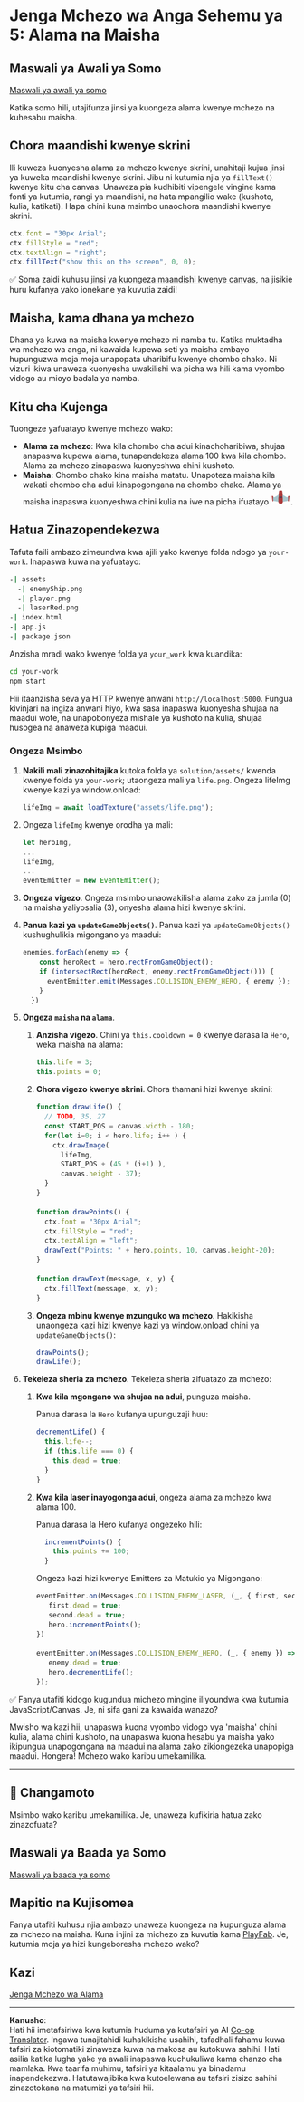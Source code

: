 <!--
CO_OP_TRANSLATOR_METADATA:
{
  "original_hash": "4e8250db84b027c9ff816b4e4c093457",
  "translation_date": "2025-08-28T03:54:25+00:00",
  "source_file": "6-space-game/5-keeping-score/README.md",
  "language_code": "sw"
}
-->
# Jenga Mchezo wa Anga Sehemu ya 5: Alama na Maisha

## Maswali ya Awali ya Somo

[Maswali ya awali ya somo](https://ff-quizzes.netlify.app/web/quiz/37)

Katika somo hili, utajifunza jinsi ya kuongeza alama kwenye mchezo na kuhesabu maisha.

## Chora maandishi kwenye skrini

Ili kuweza kuonyesha alama za mchezo kwenye skrini, unahitaji kujua jinsi ya kuweka maandishi kwenye skrini. Jibu ni kutumia njia ya `fillText()` kwenye kitu cha canvas. Unaweza pia kudhibiti vipengele vingine kama fonti ya kutumia, rangi ya maandishi, na hata mpangilio wake (kushoto, kulia, katikati). Hapa chini kuna msimbo unaochora maandishi kwenye skrini.

```javascript
ctx.font = "30px Arial";
ctx.fillStyle = "red";
ctx.textAlign = "right";
ctx.fillText("show this on the screen", 0, 0);
```

✅ Soma zaidi kuhusu [jinsi ya kuongeza maandishi kwenye canvas](https://developer.mozilla.org/docs/Web/API/Canvas_API/Tutorial/Drawing_text), na jisikie huru kufanya yako ionekane ya kuvutia zaidi!

## Maisha, kama dhana ya mchezo

Dhana ya kuwa na maisha kwenye mchezo ni namba tu. Katika muktadha wa mchezo wa anga, ni kawaida kupewa seti ya maisha ambayo hupunguzwa moja moja unapopata uharibifu kwenye chombo chako. Ni vizuri ikiwa unaweza kuonyesha uwakilishi wa picha wa hili kama vyombo vidogo au mioyo badala ya namba.

## Kitu cha Kujenga

Tuongeze yafuatayo kwenye mchezo wako:

- **Alama za mchezo**: Kwa kila chombo cha adui kinachoharibiwa, shujaa anapaswa kupewa alama, tunapendekeza alama 100 kwa kila chombo. Alama za mchezo zinapaswa kuonyeshwa chini kushoto.
- **Maisha**: Chombo chako kina maisha matatu. Unapoteza maisha kila wakati chombo cha adui kinapogongana na chombo chako. Alama ya maisha inapaswa kuonyeshwa chini kulia na iwe na picha ifuatayo ![picha ya maisha](../../../../translated_images/life.6fb9f50d53ee0413cd91aa411f7c296e10a1a6de5c4a4197c718b49bf7d63ebf.sw.png).

## Hatua Zinazopendekezwa

Tafuta faili ambazo zimeundwa kwa ajili yako kwenye folda ndogo ya `your-work`. Inapaswa kuwa na yafuatayo:

```bash
-| assets
  -| enemyShip.png
  -| player.png
  -| laserRed.png
-| index.html
-| app.js
-| package.json
```

Anzisha mradi wako kwenye folda ya `your_work` kwa kuandika:

```bash
cd your-work
npm start
```

Hii itaanzisha seva ya HTTP kwenye anwani `http://localhost:5000`. Fungua kivinjari na ingiza anwani hiyo, kwa sasa inapaswa kuonyesha shujaa na maadui wote, na unapobonyeza mishale ya kushoto na kulia, shujaa husogea na anaweza kupiga maadui.

### Ongeza Msimbo

1. **Nakili mali zinazohitajika** kutoka folda ya `solution/assets/` kwenda kwenye folda ya `your-work`; utaongeza mali ya `life.png`. Ongeza lifeImg kwenye kazi ya window.onload:

    ```javascript
    lifeImg = await loadTexture("assets/life.png");
    ```

1. Ongeza `lifeImg` kwenye orodha ya mali:

    ```javascript
    let heroImg,
    ...
    lifeImg,
    ...
    eventEmitter = new EventEmitter();
    ```
  
2. **Ongeza vigezo**. Ongeza msimbo unaowakilisha alama zako za jumla (0) na maisha yaliyosalia (3), onyesha alama hizi kwenye skrini.

3. **Panua kazi ya `updateGameObjects()`**. Panua kazi ya `updateGameObjects()` kushughulikia migongano ya maadui:

    ```javascript
    enemies.forEach(enemy => {
        const heroRect = hero.rectFromGameObject();
        if (intersectRect(heroRect, enemy.rectFromGameObject())) {
          eventEmitter.emit(Messages.COLLISION_ENEMY_HERO, { enemy });
        }
      })
    ```

4. **Ongeza `maisha` na `alama`**. 
   1. **Anzisha vigezo**. Chini ya `this.cooldown = 0` kwenye darasa la `Hero`, weka maisha na alama:

        ```javascript
        this.life = 3;
        this.points = 0;
        ```

   1. **Chora vigezo kwenye skrini**. Chora thamani hizi kwenye skrini:

        ```javascript
        function drawLife() {
          // TODO, 35, 27
          const START_POS = canvas.width - 180;
          for(let i=0; i < hero.life; i++ ) {
            ctx.drawImage(
              lifeImg, 
              START_POS + (45 * (i+1) ), 
              canvas.height - 37);
          }
        }
        
        function drawPoints() {
          ctx.font = "30px Arial";
          ctx.fillStyle = "red";
          ctx.textAlign = "left";
          drawText("Points: " + hero.points, 10, canvas.height-20);
        }
        
        function drawText(message, x, y) {
          ctx.fillText(message, x, y);
        }

        ```

   1. **Ongeza mbinu kwenye mzunguko wa mchezo**. Hakikisha unaongeza kazi hizi kwenye kazi ya window.onload chini ya `updateGameObjects()`:

        ```javascript
        drawPoints();
        drawLife();
        ```

1. **Tekeleza sheria za mchezo**. Tekeleza sheria zifuatazo za mchezo:

   1. **Kwa kila mgongano wa shujaa na adui**, punguza maisha.

      Panua darasa la `Hero` kufanya upunguzaji huu:

        ```javascript
        decrementLife() {
          this.life--;
          if (this.life === 0) {
            this.dead = true;
          }
        }
        ```

   2. **Kwa kila laser inayogonga adui**, ongeza alama za mchezo kwa alama 100.

      Panua darasa la Hero kufanya ongezeko hili:
    
        ```javascript
          incrementPoints() {
            this.points += 100;
          }
        ```

        Ongeza kazi hizi kwenye Emitters za Matukio ya Migongano:

        ```javascript
        eventEmitter.on(Messages.COLLISION_ENEMY_LASER, (_, { first, second }) => {
           first.dead = true;
           second.dead = true;
           hero.incrementPoints();
        })

        eventEmitter.on(Messages.COLLISION_ENEMY_HERO, (_, { enemy }) => {
           enemy.dead = true;
           hero.decrementLife();
        });
        ```

✅ Fanya utafiti kidogo kugundua michezo mingine iliyoundwa kwa kutumia JavaScript/Canvas. Je, ni sifa gani za kawaida wanazo?

Mwisho wa kazi hii, unapaswa kuona vyombo vidogo vya 'maisha' chini kulia, alama chini kushoto, na unapaswa kuona hesabu ya maisha yako ikipungua unapogongana na maadui na alama zako zikiongezeka unapopiga maadui. Hongera! Mchezo wako karibu umekamilika.

---

## 🚀 Changamoto

Msimbo wako karibu umekamilika. Je, unaweza kufikiria hatua zako zinazofuata?

## Maswali ya Baada ya Somo

[Maswali ya baada ya somo](https://ff-quizzes.netlify.app/web/quiz/38)

## Mapitio na Kujisomea

Fanya utafiti kuhusu njia ambazo unaweza kuongeza na kupunguza alama za mchezo na maisha. Kuna injini za michezo za kuvutia kama [PlayFab](https://playfab.com). Je, kutumia moja ya hizi kungeboresha mchezo wako?

## Kazi

[Jenga Mchezo wa Alama](assignment.md)

---

**Kanusho**:  
Hati hii imetafsiriwa kwa kutumia huduma ya kutafsiri ya AI [Co-op Translator](https://github.com/Azure/co-op-translator). Ingawa tunajitahidi kuhakikisha usahihi, tafadhali fahamu kuwa tafsiri za kiotomatiki zinaweza kuwa na makosa au kutokuwa sahihi. Hati asilia katika lugha yake ya awali inapaswa kuchukuliwa kama chanzo cha mamlaka. Kwa taarifa muhimu, tafsiri ya kitaalamu ya binadamu inapendekezwa. Hatutawajibika kwa kutoelewana au tafsiri zisizo sahihi zinazotokana na matumizi ya tafsiri hii.